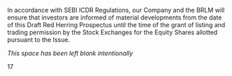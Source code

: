 In accordance with SEBI ICDR Regulations, our Company and the BRLM will ensure that investors are informed of material developments from the date of this Draft Red Herring Prospectus until the time of the grant of listing and trading permission by the Stock Exchanges for the Equity Shares allotted pursuant to the Issue.

*This space has been left blank intentionally*

17